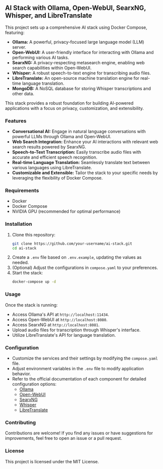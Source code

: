 ## AI Stack with Ollama, Open-WebUI, SearxNG, Whisper, and LibreTranslate

This project sets up a comprehensive AI stack using Docker Compose, featuring:

* **Ollama:** A powerful, privacy-focused large language model (LLM) server.
* **Open-WebUI:** A user-friendly interface for interacting with Ollama and performing various AI tasks.
* **SearxNG:** A privacy-respecting metasearch engine, enabling web search capabilities within Open-WebUI.
* **Whisper:** A robust speech-to-text engine for transcribing audio files.
* **LibreTranslate:** An open-source machine translation engine for real-time language translation.
* **MongoDB:** A NoSQL database for storing Whisper transcriptions and other data.

This stack provides a robust foundation for building AI-powered applications with a focus on privacy, customization, and extensibility.

### Features

- **Conversational AI:** Engage in natural language conversations with powerful LLMs through Ollama and Open-WebUI.
- **Web Search Integration:** Enhance your AI interactions with relevant web search results powered by SearxNG.
- **Speech-to-Text Transcription:** Easily transcribe audio files with accurate and efficient speech recognition.
- **Real-time Language Translation:** Seamlessly translate text between various languages using LibreTranslate.
- **Customizable and Extensible:** Tailor the stack to your specific needs by leveraging the flexibility of Docker Compose.

### Requirements

- Docker
- Docker Compose
- NVIDIA GPU (recommended for optimal performance)

### Installation

1. Clone this repository:
   ```bash
   git clone https://github.com/your-username/ai-stack.git
   cd ai-stack
   ```
2. Create a `.env` file based on `.env.example`, updating the values as needed.
3. (Optional) Adjust the configurations in `compose.yaml` to your preferences.
4. Start the stack:
   ```bash
   docker-compose up -d
   ```

### Usage

Once the stack is running:

- Access Ollama's API at `http://localhost:11434`.
- Access Open-WebUI at `http://localhost:8080`.
- Access SearxNG at `http://localhost:8081`.
- Upload audio files for transcription through Whisper's interface.
- Utilize LibreTranslate's API for language translation.

### Configuration

- Customize the services and their settings by modifying the `compose.yaml` file.
- Adjust environment variables in the `.env` file to modify application behavior.
- Refer to the official documentation of each component for detailed configuration options:
  - [Ollama](https://github.com/ollama-ai/ollama)
  - [Open-WebUI](https://github.com/open-webui/open-webui)
  - [SearxNG](https://github.com/searxng/searxng)
  - [Whisper](https://github.com/openai/whisper)
  - [LibreTranslate](https://github.com/LibreTranslate/LibreTranslate)

### Contributing

Contributions are welcome! If you find any issues or have suggestions for improvements, feel free to open an issue or a pull request.

### License

This project is licensed under the MIT License.
